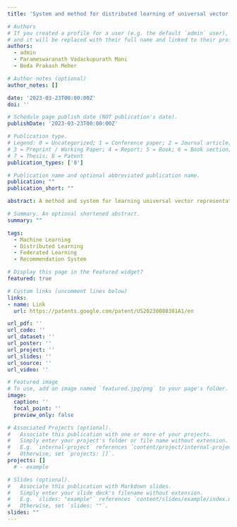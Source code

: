 ```yaml
---
title: 'System and method for distributed learning of universal vector representations on edge devices'

# Authors
# If you created a profile for a user (e.g. the default `admin` user), write the username (folder name) here
# and it will be replaced with their full name and linked to their profile.
authors:
  - admin
  - Parameswaranath Vadackupurath Mani
  - Beda Prakash Meher

# Author notes (optional)
author_notes: []

date: '2023-03-23T00:00:00Z'
doi: ''

# Schedule page publish date (NOT publication's date).
publishDate: '2023-03-23T00:00:00Z'

# Publication type.
# Legend: 0 = Uncategorized; 1 = Conference paper; 2 = Journal article;
# 3 = Preprint / Working Paper; 4 = Report; 5 = Book; 6 = Book section;
# 7 = Thesis; 8 = Patent
publication_types: ['8']

# Publication name and optional abbreviated publication name.
publication: ""
publication_short: ""

abstract: A method and system for learning universal vector representation of concepts in a distributed environment comprising a plurality of edge devices are provided. The method includes obtaining data from one or more sources available at the candidate edge device, determining a plurality of concepts from the obtained data, training on-device artificial intelligence (AI) model locally available at the candidate edge device using the plurality of concepts. The method also includes transmitting the at least one trained on-device AI model to a server and receiving a global AI model for deployment from the server. The method further includes deploying the global AI model for universal vector representation of concepts in the candidate edge device.

# Summary. An optional shortened abstract.
summary: ""

tags:
  - Machine Learning
  - Distributed Learning
  - Federated Learning
  - Recommendation System

# Display this page in the Featured widget?
featured: true

# Custom links (uncomment lines below)
links:
- name: Link
  url: https://patents.google.com/patent/US20230088381A1/en

url_pdf: ''
url_code: ''
url_dataset: ''
url_poster: ''
url_project: ''
url_slides: ''
url_source: ''
url_video: ''

# Featured image
# To use, add an image named `featured.jpg/png` to your page's folder.
image:
  caption: ''
  focal_point: ''
  preview_only: false

# Associated Projects (optional).
#   Associate this publication with one or more of your projects.
#   Simply enter your project's folder or file name without extension.
#   E.g. `internal-project` references `content/project/internal-project/index.md`.
#   Otherwise, set `projects: []`.
projects: []
  # - example

# Slides (optional).
#   Associate this publication with Markdown slides.
#   Simply enter your slide deck's filename without extension.
#   E.g. `slides: "example"` references `content/slides/example/index.md`.
#   Otherwise, set `slides: ""`.
slides: ""
---
```


<!-- {{% callout note %}}
Click the _Cite_ button above to demo the feature to enable visitors to import publication metadata into their reference management software.
{{% /callout %}} -->

<!-- {{% callout note %}}
Create your slides in Markdown - click the _Slides_ button to check out the example.
{{% /callout %}} -->

<!-- Supplementary notes can be added here, including [code, math, and images](https://wowchemy.com/docs/writing-markdown-latex/). -->
